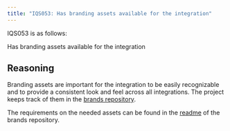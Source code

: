 ```yaml
---
title: "IQS053: Has branding assets available for the integration"
---
```


IQS053 is as follows:

Has branding assets available for the integration

## Reasoning

Branding assets are important for the integration to be easily recognizable and to provide a consistent look and feel across all integrations.
The project keeps track of them in the [brands repository](https://github.com/home-assistant/brands).

The requirements on the needed assets can be found in the [readme](https://github.com/home-assistant/brands/blob/master/README.md) of the brands repository.